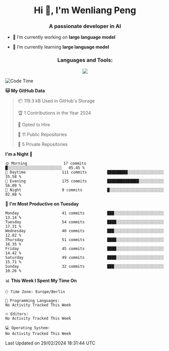 <h1 align="center">Hi 👋, I'm Wenliang Peng</h1>
<h3 align="center">A passionate developer in AI</h3>

- 🔭 I’m currently working on **large language model**

- 🌱 I’m currently learning **large language model**

<!-- <h3 align="left">Connect with me:</h3> -->
<!-- <p align="left">
</p> -->

<h3 align="center">Languages and Tools:</h3>
<p align="center">
  <a href="https://skillicons.dev">
    <img src="https://skillicons.dev/icons?i=cpp,ros,docker,azure,git,linux,py,pytorch,cmake,githubactions,powershell,md&perline=6" />
  </a>
</p>


<!-- <p><img align="center" src="https://github-readme-stats.vercel.app/api/top-langs?username=bpwl0121&show_icons=true&locale=en&layout=compact" alt="bpwl0121" /></p> -->

<!-- <p><img align="center" src="https://github-readme-streak-stats.herokuapp.com/?user=bpwl0121&" alt="bpwl0121" /></p> -->

<!--START_SECTION:waka-->
![Code Time](http://img.shields.io/badge/Code%20Time-140%20hrs%2016%20mins-blue)

**🐱 My GitHub Data** 

> 📦 119.3 kB Used in GitHub's Storage 
 > 
> 🏆 1 Contributions in the Year 2024
 > 
> 💼 Opted to Hire
 > 
> 📜 11 Public Repositories 
 > 
> 🔑 5 Private Repositories 
 > 
**I'm a Night 🦉** 

```text
🌞 Morning                17 commits          █░░░░░░░░░░░░░░░░░░░░░░░░   05.45 % 
🌆 Daytime                111 commits         █████████░░░░░░░░░░░░░░░░   35.58 % 
🌃 Evening                175 commits         ██████████████░░░░░░░░░░░   56.09 % 
🌙 Night                  9 commits           █░░░░░░░░░░░░░░░░░░░░░░░░   02.88 % 
```
📅 **I'm Most Productive on Tuesday** 

```text
Monday                   41 commits          ███░░░░░░░░░░░░░░░░░░░░░░   13.14 % 
Tuesday                  54 commits          ████░░░░░░░░░░░░░░░░░░░░░   17.31 % 
Wednesday                40 commits          ███░░░░░░░░░░░░░░░░░░░░░░   12.82 % 
Thursday                 51 commits          ████░░░░░░░░░░░░░░░░░░░░░   16.35 % 
Friday                   45 commits          ████░░░░░░░░░░░░░░░░░░░░░   14.42 % 
Saturday                 49 commits          ████░░░░░░░░░░░░░░░░░░░░░   15.71 % 
Sunday                   32 commits          ███░░░░░░░░░░░░░░░░░░░░░░   10.26 % 
```


📊 **This Week I Spent My Time On** 

```text
🕑︎ Time Zone: Europe/Berlin

💬 Programming Languages: 
No Activity Tracked This Week

🔥 Editors: 
No Activity Tracked This Week

💻 Operating System: 
No Activity Tracked This Week
```


 Last Updated on 29/02/2024 18:31:44 UTC
<!--END_SECTION:waka-->
